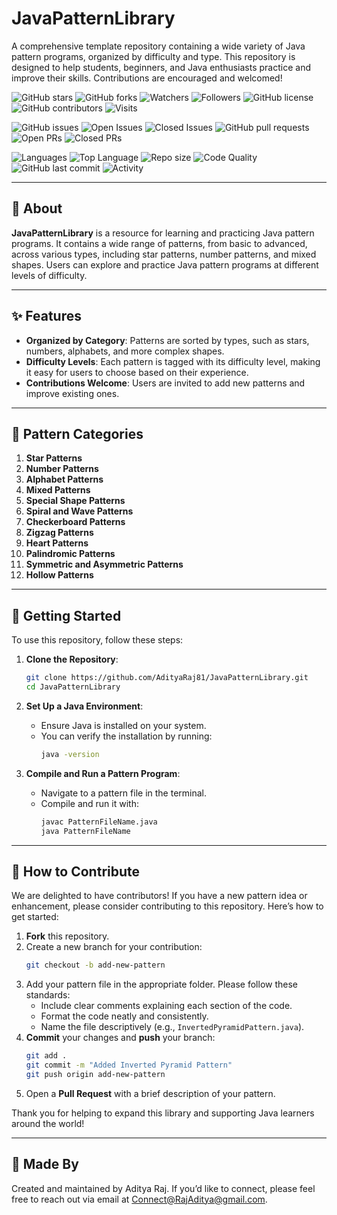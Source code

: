 # JavaPatternLibrary

A comprehensive template repository containing a wide variety of Java pattern programs, organized by difficulty and type. This repository is designed to help students, beginners, and Java enthusiasts practice and improve their skills. Contributions are encouraged and welcomed!

![GitHub stars](https://img.shields.io/github/stars/AdityaRaj81/JavaPatternLibrary?style=social)
![GitHub forks](https://img.shields.io/github/forks/AdityaRaj81/JavaPatternLibrary?style=social)
![Watchers](https://img.shields.io/github/watchers/AdityaRaj81/JavaPatternLibrary?style=social)
![Followers](https://img.shields.io/github/followers/AdityaRaj81?style=social)
![GitHub license](https://img.shields.io/github/license/AdityaRaj81/JavaPatternLibrary)
![GitHub contributors](https://img.shields.io/github/contributors/AdityaRaj81/JavaPatternLibrary)
![Visits](https://komarev.com/ghpvc/?username=AdityaRaj81&label=Views&color=blue&style=flat-square)

![GitHub issues](https://img.shields.io/github/issues/AdityaRaj81/JavaPatternLibrary)
![Open Issues](https://img.shields.io/github/issues-raw/AdityaRaj81/JavaPatternLibrary)
![Closed Issues](https://img.shields.io/github/issues-closed/AdityaRaj81/JavaPatternLibrary)
![GitHub pull requests](https://img.shields.io/github/issues-pr/AdityaRaj81/JavaPatternLibrary)
![Open PRs](https://img.shields.io/github/issues-pr-raw/AdityaRaj81/JavaPatternLibrary)
![Closed PRs](https://img.shields.io/github/issues-pr-closed/AdityaRaj81/JavaPatternLibrary)

![Languages](https://img.shields.io/github/languages/count/AdityaRaj81/JavaPatternLibrary)
![Top Language](https://img.shields.io/github/languages/top/AdityaRaj81/JavaPatternLibrary)
![Repo size](https://img.shields.io/github/repo-size/AdityaRaj81/JavaPatternLibrary)
![Code Quality](https://img.shields.io/codefactor/grade/github/AdityaRaj81/JavaPatternLibrary/main)
![GitHub last commit](https://img.shields.io/github/last-commit/AdityaRaj81/JavaPatternLibrary)
![Activity](https://img.shields.io/github/commit-activity/m/AdityaRaj81/JavaPatternLibrary)

---

<!--
## 📌 Table of Contents
- [About](#about)
- [Features](#features)
- [Pattern Categories](#pattern-categories)
- [Getting Started](#getting-started)
- [How to Contribute](#how-to-contribute)
- [License](#license)
- [Made By](#made-by)

---
-->

## 📖 About

**JavaPatternLibrary** is a resource for learning and practicing Java pattern programs. It contains a wide range of patterns, from basic to advanced, across various types, including star patterns, number patterns, and mixed shapes. Users can explore and practice Java pattern programs at different levels of difficulty.

---

## ✨ Features
- **Organized by Category**: Patterns are sorted by types, such as stars, numbers, alphabets, and more complex shapes.
- **Difficulty Levels**: Each pattern is tagged with its difficulty level, making it easy for users to choose based on their experience.
- **Contributions Welcome**: Users are invited to add new patterns and improve existing ones.

---

## 📁 Pattern Categories
1. **Star Patterns**
2. **Number Patterns**
3. **Alphabet Patterns**
4. **Mixed Patterns**
5. **Special Shape Patterns**
6. **Spiral and Wave Patterns**
7. **Checkerboard Patterns**
8. **Zigzag Patterns**
9. **Heart Patterns**
10. **Palindromic Patterns**
11. **Symmetric and Asymmetric Patterns**
12. **Hollow Patterns**

---

## 🚀 Getting Started

To use this repository, follow these steps:

1. **Clone the Repository**:
    ```bash
    git clone https://github.com/AdityaRaj81/JavaPatternLibrary.git
    cd JavaPatternLibrary
    ```

2. **Set Up a Java Environment**:
    - Ensure Java is installed on your system.
    - You can verify the installation by running:
      ```bash
      java -version
      ```

3. **Compile and Run a Pattern Program**:
    - Navigate to a pattern file in the terminal.
    - Compile and run it with:
      ```bash
      javac PatternFileName.java
      java PatternFileName
      ```

---

## 🤝 How to Contribute

We are delighted to have contributors! If you have a new pattern idea or enhancement, please consider contributing to this repository. Here’s how to get started:

1. **Fork** this repository.
2. Create a new branch for your contribution:
    ```bash
    git checkout -b add-new-pattern
    ```
3. Add your pattern file in the appropriate folder. Please follow these standards:
   - Include clear comments explaining each section of the code.
   - Format the code neatly and consistently.
   - Name the file descriptively (e.g., `InvertedPyramidPattern.java`).
4. **Commit** your changes and **push** your branch:
    ```bash
    git add .
    git commit -m "Added Inverted Pyramid Pattern"
    git push origin add-new-pattern
    ```
5. Open a **Pull Request** with a brief description of your pattern.

Thank you for helping to expand this library and supporting Java learners around the world!

<!--
---

## 📄 License
This repository is licensed under the MIT License.
-->
---

## 👤 Made By

Created and maintained by Aditya Raj. If you’d like to connect, please feel free to reach out via email at [Connect@RajAditya@gmail.com](mailto:Connect@RajAditya@gmail.com).
